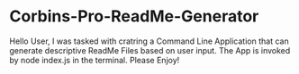 # Corbins-Pro-ReadMe-Generator
Hello User, I was tasked with cratring a Command Line Application that can generate descriptive ReadMe Files based on user input.
The App is invoked by node index.js in the terminal. Please Enjoy!
